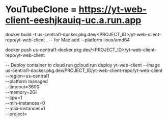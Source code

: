 # YouTubeClone = https://yt-web-client-eeshjkauiq-uc.a.run.app

docker build -t us-central1-docker.pkg.dev/<PROJECT_ID>/yt-web-client-repo/yt-web-client .
-- for Mac add --platform linux/amd64

docker push us-central1-docker.pkg.dev/<PROJECT_ID>/yt-web-client-repo/yt-web-client

-- Deploy container to cloud run
gcloud run deploy yt-web-client --image us-central1-docker.pkg.dev/PROJECT_ID/yt-web-client-repo/yt-web-client \
  --region=us-central1 \
  --platform managed \
  --timeout=3600 \
  --memory=2Gi \
  --cpu=1 \
  --min-instances=0 \
  --max-instances=1 \
  --project=<projectID>
